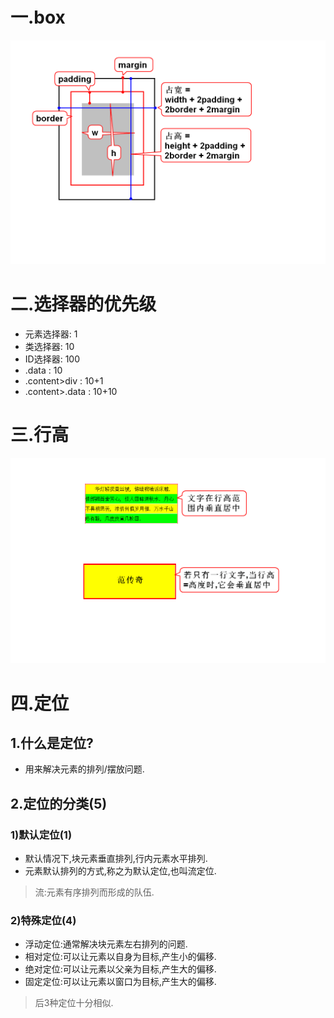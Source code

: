 # 一.box
![](1.png)

# 二.选择器的优先级
- 元素选择器: 1
- 类选择器: 10
- ID选择器: 100
- .data : 10
- .content>div : 10+1
- .content>.data : 10+10

# 三.行高
![](2.png)

# 四.定位
## 1.什么是定位?
- 用来解决元素的排列/摆放问题.

## 2.定位的分类(5)
### 1)默认定位(1)
- 默认情况下,块元素垂直排列,行内元素水平排列.
- 元素默认排列的方式,称之为默认定位,也叫流定位.

> 流:元素有序排列而形成的队伍.

### 2)特殊定位(4)
- 浮动定位:通常解决块元素左右排列的问题.
- 相对定位:可以让元素以自身为目标,产生小的偏移.
- 绝对定位:可以让元素以父亲为目标,产生大的偏移.
- 固定定位:可以让元素以窗口为目标,产生大的偏移.

> 后3种定位十分相似.